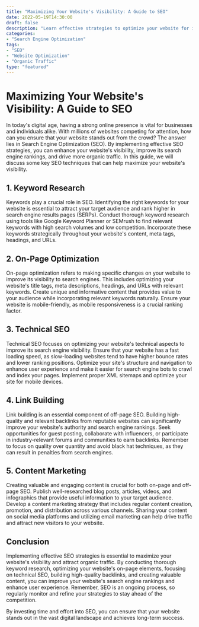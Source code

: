 ```yaml
---
title: "Maximizing Your Website's Visibility: A Guide to SEO"
date: 2022-05-19T14:30:00
draft: false
description: "Learn effective strategies to optimize your website for improved search engine rankings and increased organic traffic."
categories:
- "Search Engine Optimization"
tags:
- "SEO"
- "Website Optimization"
- "Organic Traffic"
type: "featured"
---
```


# Maximizing Your Website's Visibility: A Guide to SEO

In today's digital age, having a strong online presence is vital for businesses and individuals alike. With millions of websites competing for attention, how can you ensure that your website stands out from the crowd? The answer lies in Search Engine Optimization (SEO). By implementing effective SEO strategies, you can enhance your website's visibility, improve its search engine rankings, and drive more organic traffic. In this guide, we will discuss some key SEO techniques that can help maximize your website's visibility.

## 1. Keyword Research

Keywords play a crucial role in SEO. Identifying the right keywords for your website is essential to attract your target audience and rank higher in search engine results pages (SERPs). Conduct thorough keyword research using tools like Google Keyword Planner or SEMrush to find relevant keywords with high search volumes and low competition. Incorporate these keywords strategically throughout your website's content, meta tags, headings, and URLs.

## 2. On-Page Optimization

On-page optimization refers to making specific changes on your website to improve its visibility to search engines. This includes optimizing your website's title tags, meta descriptions, headings, and URLs with relevant keywords. Create unique and informative content that provides value to your audience while incorporating relevant keywords naturally. Ensure your website is mobile-friendly, as mobile responsiveness is a crucial ranking factor.

## 3. Technical SEO

Technical SEO focuses on optimizing your website's technical aspects to improve its search engine visibility. Ensure that your website has a fast loading speed, as slow-loading websites tend to have higher bounce rates and lower ranking positions. Optimize your site's structure and navigation to enhance user experience and make it easier for search engine bots to crawl and index your pages. Implement proper XML sitemaps and optimize your site for mobile devices.

## 4. Link Building

Link building is an essential component of off-page SEO. Building high-quality and relevant backlinks from reputable websites can significantly improve your website's authority and search engine rankings. Seek opportunities for guest posting, collaborate with influencers, or participate in industry-relevant forums and communities to earn backlinks. Remember to focus on quality over quantity and avoid black hat techniques, as they can result in penalties from search engines.

## 5. Content Marketing

Creating valuable and engaging content is crucial for both on-page and off-page SEO. Publish well-researched blog posts, articles, videos, and infographics that provide useful information to your target audience. Develop a content marketing strategy that includes regular content creation, promotion, and distribution across various channels. Sharing your content on social media platforms and utilizing email marketing can help drive traffic and attract new visitors to your website.

## Conclusion

Implementing effective SEO strategies is essential to maximize your website's visibility and attract organic traffic. By conducting thorough keyword research, optimizing your website's on-page elements, focusing on technical SEO, building high-quality backlinks, and creating valuable content, you can improve your website's search engine rankings and enhance user experience. Remember, SEO is an ongoing process, so regularly monitor and refine your strategies to stay ahead of the competition. 

By investing time and effort into SEO, you can ensure that your website stands out in the vast digital landscape and achieves long-term success.

